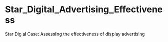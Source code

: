 # Star_Digital_Advertising_Effectiveness
Star Digial Case: Assessing the effectiveness of display advertising
